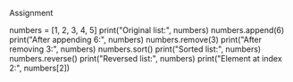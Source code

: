 
Assignment

numbers = [1, 2, 3, 4, 5]
print("Original list:", numbers)
numbers.append(6)
print("After appending 6:", numbers)
numbers.remove(3)
print("After removing 3:", numbers)
numbers.sort()
print("Sorted list:", numbers)
numbers.reverse()
print("Reversed list:", numbers)
print("Element at index 2:", numbers[2])
